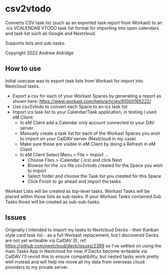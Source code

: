 # csv2vtodo
Converts CSV task list (such as an exported task report from Workast) to an .ics VCALENDAR VTODO task list format for importing into open calendars and task list such as Google and Nextcloud.

Supports lists and sub-tasks.

Copyright 2022 Andrew Aldridge

## How to use 
Initial usecase was to export task lists from Workast for import into Nextcloud tasks.

* Export a csv for each of your Workast Spaces by generating a report as shown here: https://www.workast.com/help/articles/61000165222/
* Use csv2vtodo to convert each Space to an ics task list
* Import ics task list to your Calendar/Task application, in testing I used eM Client:
  * In eM Client add a Calendar only account connected to your DAV server 
  * Manually create a task list for each of the Workast Spaces you wish to import on your CalDAV server (Nextcloud in my case)
  * Make sure those are visible in eM Client by doing a Refresh in eM Client
  * In eM Client Select Menu > File > Import ...
    * Choose Files > iCalendar (.ics) and click Next
    * Browse for the .ics file csv2vtodo created for the Space you wish to import
    * Select folder and choose the Task list you created for this Space
    * Click Finish to go ahead and import the tasks

Workast Lists will be created as top-level tasks.
Workast Tasks will be placed within those lists as sub-tasks.
If your Workast Tasks contained Sub Tasks those will be created as sub-sub-tasks.
    
## Issues
Originally I intended to import my tasks to Nextcloud Decks - their Kanban style card task list - as a full Workast replacement, but I discovered Decks are not yet writeable via CalDAV 😞, ref: https://github.com/nextcloud/deck/issues/2399 so I've settled on using the main Tasks App in Nextcloud for now, if Decks become writeable via CalDAV I'll revisit this to ensure compatibility, but nested tasks work pretty well instead and will help me move all my data from overseas cloud providers to my private server.


